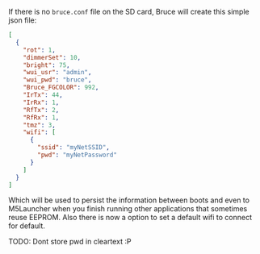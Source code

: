 If there is no `bruce.conf` file on the SD card, Bruce will create this simple json file:

```json
[
  {
    "rot": 1,
    "dimmerSet": 10,
    "bright": 75,
    "wui_usr": "admin",
    "wui_pwd": "bruce",
    "Bruce_FGCOLOR": 992,
    "IrTx": 44,
    "IrRx": 1,
    "RfTx": 2,
    "RfRx": 1,
    "tmz": 3,
    "wifi": [
      {
        "ssid": "myNetSSID",
        "pwd": "myNetPassword"
      }
    ]
  }
]
```

Which will be used to persist the information between boots and even to M5Launcher when you finish running other applications that sometimes reuse EEPROM.
Also there is now a option to set a default wifi to connect for default.

TODO: Dont store pwd in cleartext :P
